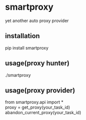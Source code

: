 # smartproxy
yet another auto proxy provider

## installation
pip install smartproxy

## usage(proxy hunter)
>
./smartproxy

## usage(proxy provider)
>
from smartproxy.api import *  
proxy = get_proxy(your_task_id)  
abandon_current_proxy(your_task_id)  

